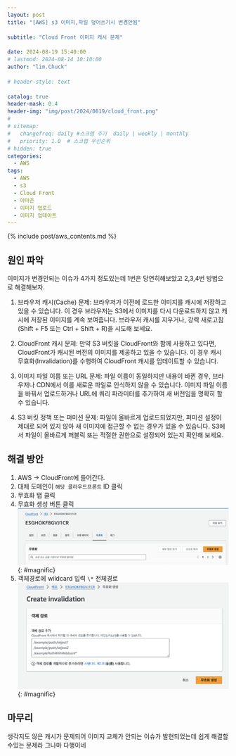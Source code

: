 ```yaml
---
layout: post
title: "[AWS] s3 이미지,파일 덮어쓰기시 변경안됨"

subtitle: "Cloud Front 이미지 캐시 문제"

date: 2024-08-19 15:40:00
# lastmod: 2024-08-14 10:10:00
author: "lim.Chuck"

# header-style: text

catalog: true
header-mask: 0.4
header-img: "img/post/2024/0819/cloud_front.png"
#
# sitemap:
#   changefreq: daily #스크랩 주기  daily | weekly | monthly
#   priority: 1.0  # 스크랩 우선순위
# hidden: true
categories:
  - AWS
tags:
  - AWS
  - s3
  - Cloud Front
  - 아마존
  - 이미지 업로드
  - 이미지 업데이트
---
```


{% include post/aws_contents.md %}

## 원인 파악

이미지가 변경안되는 이슈가 4가지 정도있는데 1번은 당연히해보았고 2,3,4번 방법으로 해결해보자.

1. 브라우저 캐시(Cache) 문제:
   브라우저가 이전에 로드한 이미지를 캐시에 저장하고 있을 수 있습니다. 이 경우 브라우저는 S3에서 이미지를 다시 다운로드하지 않고 캐시에 저장된 이미지를 계속 보여줍니다. 브라우저 캐시를 지우거나, 강력 새로고침(Shift + F5 또는 Ctrl + Shift + R)을 시도해 보세요.

2. CloudFront 캐시 문제:
   만약 S3 버킷을 CloudFront와 함께 사용하고 있다면, CloudFront가 캐시된 버전의 이미지를 제공하고 있을 수 있습니다. 이 경우 캐시 무효화(Invalidation)를 수행하여 CloudFront 캐시를 업데이트할 수 있습니다.

3. 이미지 파일 이름 또는 URL 문제:
   파일 이름이 동일하지만 내용이 바뀐 경우, 브라우저나 CDN에서 이를 새로운 파일로 인식하지 않을 수 있습니다. 이미지 파일 이름을 바꿔서 업로드하거나 URL에 쿼리 파라미터를 추가하여 새 버전임을 명확히 할 수 있습니다.

4. S3 버킷 정책 또는 퍼미션 문제:
   파일이 올바르게 업로드되었지만, 퍼미션 설정이 제대로 되어 있지 않아 새 이미지에 접근할 수 없는 경우가 있을 수 있습니다. S3에서 파일이 올바르게 퍼블릭 또는 적절한 권한으로 설정되어 있는지 확인해 보세요.

## 해결 방안

1. AWS -> CloudFront에 들어간다.
1. 대체 도메인이 `해당 클라우드프론트` ID 클릭
1. 무효화 탭 클릭
1. 무효화 생성 버튼 클릭
   ![](/img/post/2024/0819/1.png){: #magnific}
1. 객체경로에 wildcard 입력 `\*` 전체경로
   ![](/img/post/2024/0819/2.png){: #magnific}

## 마무리

생각지도 않은 캐시가 문제되어 이미지 교체가 안되는 이슈가 발현되었는데 쉽게 해결할수있는 문제라 그나마 다행이네
